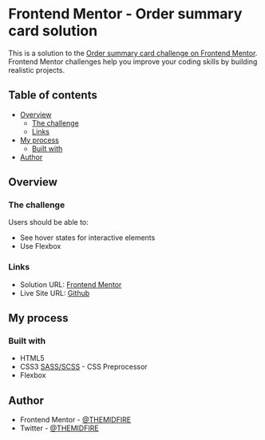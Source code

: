 # Frontend Mentor - Order summary card solution

This is a solution to the [Order summary card challenge on Frontend Mentor](https://www.frontendmentor.io/challenges/order-summary-component-QlPmajDUj). Frontend Mentor challenges help you improve your coding skills by building realistic projects. 

## Table of contents

- [Overview](#overview)
  - [The challenge](#the-challenge)
  - [Links](#links)
- [My process](#my-process)
  - [Built with](#built-with)
- [Author](#author)


## Overview

### The challenge

Users should be able to:

- See hover states for interactive elements
- Use Flexbox

### Links

- Solution URL: [Frontend Mentor](https://www.frontendmentor.io/solutions/order-summary-component-2U2aT0UGek)
- Live Site URL: [Github](https://themidfire.github.io/Order-summary-component/)

## My process

### Built with

- HTML5
- CSS3
 [SASS/SCSS](https://sass-lang.com/) - CSS Preprocessor
 - Flexbox

## Author

- Frontend Mentor - [@THEMIDFIRE](https://www.frontendmentor.io/profile/THEMIDFIRE)
- Twitter - [@THEMIDFIRE](https://www.twitter.com/THEMIDFIRE)

